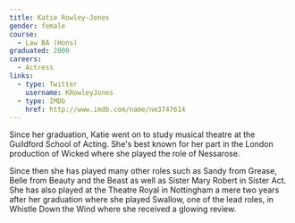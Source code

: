 ```yaml
---
title: Katie Rowley-Jones
gender: female
course:
  - Law BA (Hons)
graduated: 2000
careers:
  - Actress
links:
  - type: Twitter
    username: KRowleyJones
  - type: IMDb
    href: http://www.imdb.com/name/nm3747614
---
```


Since her graduation, Katie went on to study musical theatre at the Guildford School of Acting. She's best known for her part in the London production of Wicked where she played the role of Nessarose.

Since then she has played many other roles such as Sandy from Grease, Belle from Beauty and the Beast as well as Sister Mary Robert in Sister Act. She has also played at the Theatre Royal in Nottingham a mere two years after her graduation where she played Swallow, one of the lead roles, in Whistle Down the Wind where she received a glowing review.
